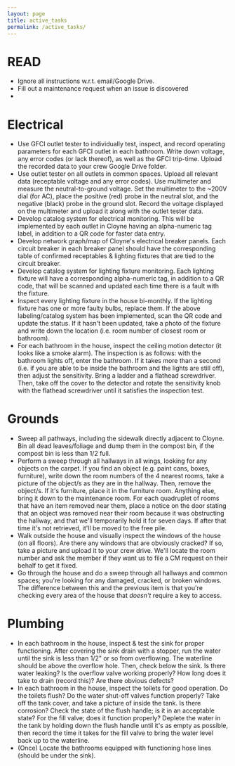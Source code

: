 ```yaml
---
layout: page
title: active_tasks
permalink: /active_tasks/
---
```


# READ
- Ignore all instructions w.r.t. email/Google Drive. 
- Fill out a maintenance request when an issue is discovered
- 
# Electrical
- Use GFCI outlet tester to individually test, inspect, and record operating parameters for each GFCI outlet in each bathroom. Write down voltage, any error codes (or lack thereof), as well as the GFCI trip-time. Upload the recorded data to your crew Google Drive folder.
- Use outlet tester on all outlets in common spaces. Upload all relevant data (receptable voltage and any error codes). Use multimeter and measure the neutral-to-ground voltage. Set the multimeter to the ~200V dial (for AC), place the positive (red) probe in the neutral slot, and the negative (black) probe in the ground slot. Record the voltage displayed on the multimeter and upload it along with the outlet tester data.
- Develop catalog system for electrical monitoring. This will be implemented by each outlet in Cloyne having an alpha-numeric tag label, in addition to a QR code for faster data entry.
- Develop network graph/map of Cloyne's electrical breaker panels. Each circuit breaker in each breaker panel should have the corresponding table of confirmed receptables & lighting fixtures that are tied to the circuit breaker.
- Develop catalog system for lighting fixture monitoring. Each lighting fixture will have a corresponding alpha-numeric tag, in addition to a QR code, that will be scanned and updated each time there is a fault with the fixture.
- Inspect every lighting fixture in the house bi-monthly. If the lighting fixture has one or more faulty bulbs, replace them. If the above labeling/catalog system has been implemented, scan the QR code and update the status. If it hasn't been updated, take a photo of the fixture and write down the location (i.e. room number of closest room or bathroom).
- For each bathroom in the house, inspect the ceiling motion detector (it looks like a smoke alarm). The inspection is as follows: with the bathroom lights off, enter the bathroom. If it takes more than a second (i.e. if you are able to be inside the bathroom and the lights are still off), then adjust the sensitivity. Bring a ladder and a flathead screwdriver. Then, take off the cover to the detector and rotate the sensitivity knob with the flathead screwdriver until it satisfies the inspection test.

# Grounds
- Sweep all pathways, including the sidewalk directly adjacent to Cloyne. Bin all dead leaves/foliage and dump them in the compost bin, if the compost bin is less than 1/2 full.
- Perform a sweep through all hallways in all wings, looking for any objects on the carpet. If you find an object (e.g. paint cans, boxes, furniture), write down the room numbers of the 4 nearest rooms, take a picture of the object/s as they are in the hallway. Then, remove the object/s. If it's furniture, place it in the furniture room. Anything else, bring it down to the maintenance room. For each quadruplet of rooms that have an item removed near them, place a notice on the door stating that an object was removed near their room because it was obstructing the hallway, and that we'll temporarily hold it for seven days. If after that time it's not retrieved, it'll be moved to the free pile.
- Walk outside the house and visually inspect the windows of the house (on all floors). Are there any windows that are obviously cracked? If so, take a picture and upload it to your crew drive. We'll locate the room number and ask the member if they want us to file a CM request on their behalf to get it fixed.
- Go through the house and do a sweep through all hallways and common spaces; you're looking for any damaged, cracked, or broken windows. The difference between this and the previous item is that you're checking every area of the house that *doesn't* require a key to access. 

# Plumbing
- In each bathroom in the house, inspect & test the sink for proper functioning. After covering the sink drain with a stopper, run the water until the sink is less than 1/2" or so from overflowing. The waterline should be above the overflow hole. Then, check below the sink. Is there water leaking? Is the overflow valve working properly? How long does it take to drain (record this)? Are there obvious defects?
- In each bathroom in the house, inspect the toilets for good operation. Do the toilets flush? Do the water shut-off valves function properly? Take off the tank cover, and take a picture of inside the tank. Is there corrosion? Check the state of the flush handle; is it in an acceptable state? For the fill valve; does it function properly? Deplete the water in the tank by holding down the flush handle until it's as empty as possible, then record the time it takes for the fill valve to bring the water level back up to the waterline.
- (Once) Locate the bathrooms equipped with functioning hose lines (should be under the sink).
